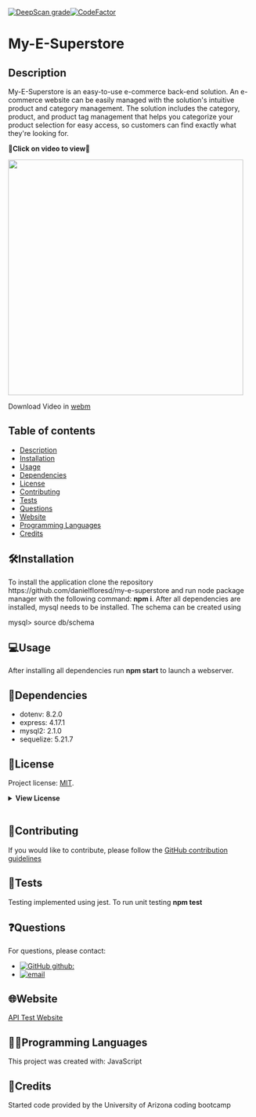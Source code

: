 [![DeepScan grade](https://deepscan.io/api/teams/19657/projects/23124/branches/691436/badge/grade.svg)](https://deepscan.io/dashboard#view=project&tid=19657&pid=23124&bid=691436)[![CodeFactor](https://www.codefactor.io/repository/github/danielfloresd/employee-track-cms/badge)](https://www.codefactor.io/repository/github/danielflores/demployee-track-cms)

# My-E-Superstore

## Description

<p>My-E-Superstore is an easy-to-use e-commerce back-end solution. An e-commerce website can be easily managed with the solution's intuitive product and category management. The solution includes the category, product, and product tag management that helps you categorize your product selection for easy access, so customers can find exactly what they're looking for.</p>

<p><strong>🎥Click on video to view🎥</strong></p>

<a href="https://drive.google.com/file/d/1G9YwaUOBFYc4eGPZD6li-TE2VZRBV1fl/view" target="_blank">
<img src="./public/assets/images/screenshot.PNG" width="480"></img>
</a>

Download Video in <a href="./public/images/video.webm">webm</a>

## Table of contents

- [Description](#description)
- [Installation](#🛠️installation)
- [Usage](#💻usage)
- [Dependencies](#🧩dependencies)
- [License](#📛license)
- [Contributing](#🤝contributing)
- [Tests](#📃tests)
- [Questions](#❓questions)
- [Website](#🌐website)
- [Programming Languages](#👨‍💻programming-languages)
- [Credits](#👨creadits)

## 🛠️Installation

<p>To install the application clone the repository https://github.com/danielfloresd/my-e-superstore and run node package manager with the following command: <strong>npm i</strong>.
After all dependencies are installed, mysql needs to be installed. The schema can be created using

mysql> source db/schema

</p>

## 💻Usage

<p>
After installing all dependencies run <strong>npm start</strong> to launch a webserver.
</p>

## 🧩Dependencies
* dotenv: 8.2.0
* express: 4.17.1
* mysql2: 2.1.0
* sequelize: 5.21.7

## 📛License

Project license: [MIT](https://choosealicense.com/licenses/mit).

<details><summary><b>View License</b></summary>MIT License

Copyright (c) 2022 Daniel Flores D

Permission is hereby granted, free of charge, to any person obtaining a copy
of this software and associated documentation files (the "Software"), to deal
in the Software without restriction, including without limitation the rights
to use, copy, modify, merge, publish, distribute, sublicense, and/or sell
copies of the Software, and to permit persons to whom the Software is
furnished to do so, subject to the following conditions:

The above copyright notice and this permission notice shall be included in all
copies or substantial portions of the Software.

THE SOFTWARE IS PROVIDED "AS IS", WITHOUT WARRANTY OF ANY KIND, EXPRESS OR
IMPLIED, INCLUDING BUT NOT LIMITED TO THE WARRANTIES OF MERCHANTABILITY,
FITNESS FOR A PARTICULAR PURPOSE AND NONINFRINGEMENT. IN NO EVENT SHALL THE
AUTHORS OR COPYRIGHT HOLDERS BE LIABLE FOR ANY CLAIM, DAMAGES OR OTHER
LIABILITY, WHETHER IN AN ACTION OF CONTRACT, TORT OR OTHERWISE, ARISING FROM,
OUT OF OR IN CONNECTION WITH THE SOFTWARE OR THE USE OR OTHER DEALINGS IN THE
SOFTWARE.

</details></br>

## 🤝Contributing

If you would like to contribute, please follow the [GitHub contribution guidelines](https://github.com/github/docs/blob/main/CONTRIBUTING.md)

## 📃Tests

Testing implemented using jest. To run unit testing <strong>npm test</strong>

## ❓Questions

For questions, please contact:

- [![GitHub github:](https://img.shields.io/badge/github:-danielfloresd-black.svg)](https://github.com/danielfloresd)
- [![email](https://img.shields.io/badge/email:-daniel.flor3s.d@gmail.com-blue.svg)](mailto:daniel.flor3s.d@gmail.com)


## 🌐Website

[API Test Website](https://my-e-superstore.herokuapp.com/)

## 👨‍💻Programming Languages

This project was created with: JavaScript

## 👨Credits

Started code provided by the University of Arizona coding bootcamp
